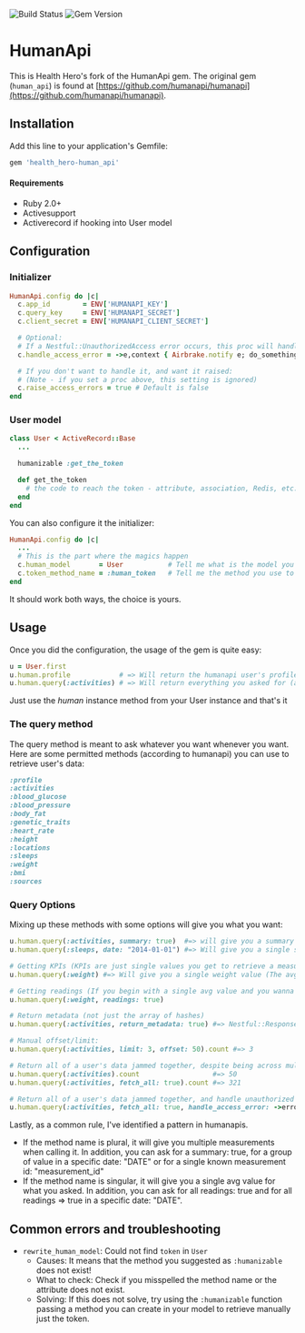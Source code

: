 ![Build Status](https://img.shields.io/travis/HealthHero/humanapi.svg)
![Gem Version](https://img.shields.io/gem/v/health_hero-human_api.svg)

# HumanApi

This is Health Hero's fork of the HumanApi gem.  The original gem (`human_api`) is found at [https://github.com/humanapi/humanapi](https://github.com/humanapi/humanapi).

## Installation

Add this line to your application's Gemfile:

```ruby
gem 'health_hero-human_api'
```

#### Requirements

- Ruby 2.0+
- Activesupport
- Activerecord if hooking into User model

## Configuration

### Initializer

```ruby
HumanApi.config do |c|
  c.app_id        = ENV['HUMANAPI_KEY']
  c.query_key     = ENV['HUMANAPI_SECRET']
  c.client_secret = ENV['HUMANAPI_CLIENT_SECRET']  

  # Optional:
  # If a Nestful::UnauthorizedAccess error occurs, this proc will handle it:
  c.handle_access_error = ->e,context { Airbrake.notify e; do_something_with(context) }

  # If you don't want to handle it, and want it raised:
  # (Note - if you set a proc above, this setting is ignored)
  c.raise_access_errors = true # Default is false
end
```

### User model

```ruby
class User < ActiveRecord::Base
  ...

  humanizable :get_the_token

  def get_the_token
    # the code to reach the token - attribute, association, Redis, etc.
  end
end
```

You can also configure it the initializer:

```ruby
HumanApi.config do |c|
  ...
  # This is the part where the magics happen
  c.human_model       = User           # Tell me what is the model you want to use
  c.token_method_name = :human_token   # Tell me the method you use to retrieve the token (Inside the human_model)
end
```

It should work both ways, the choice is yours.

## Usage
Once you did the configuration, the usage of the gem is quite easy:

```ruby
u = User.first
u.human.profile            # => Will return the humanapi user's profile
u.human.query(:activities) # => Will return everything you asked for (as an array of hashes)
```

Just use the _human_ instance method from your User instance and that's it

### The query method
The query method is meant to ask whatever you want whenever you want. Here are some permitted methods (according to humanapi) you can use to retrieve user's data:

```ruby
:profile
:activities
:blood_glucose
:blood_pressure
:body_fat
:genetic_traits
:heart_rate
:height
:locations
:sleeps
:weight
:bmi
:sources
```

### Query Options
Mixing up these methods with some options will give you what you want:

```ruby
u.human.query(:activities, summary: true)  #=> will give you a summary of the activities
u.human.query(:sleeps, date: "2014-01-01") #=> Will give you a single sleep measurement

# Getting KPIs (KPIs are just single values you get to retrieve a measurements average value)
u.human.query(:weight) #=> Will give you a single weight value (The avg I guess)

# Getting readings (If you begin with a single avg value and you wanna go deeper)
u.human.query(:weight, readings: true)

# Return metadata (not just the array of hashes)
u.human.query(:activities, return_metadata: true) #=> Nestful::Response object, with headers and body available

# Manual offset/limit:
u.human.query(:activities, limit: 3, offset: 50).count #=> 3

# Return all of a user's data jammed together, despite being across multiple pages:
u.human.query(:activities).count                  #=> 50
u.human.query(:activities, fetch_all: true).count #=> 321

# Return all of a user's data jammed together, and handle unauthorized errors:
u.human.query(:activities, fetch_all: true, handle_access_error: ->error, context { do_something_with(error, context)})
```

Lastly, as a common rule, I've identified a pattern in humanapis.
- If the method name is plural, it will give you multiple measurements when calling it. In addition, you can ask for a summary: true, for a group of value in a specific date: "DATE" or for a single known measurement id: "measurement_id"
- If the method name is singular, it will give you a single avg value for what you asked. In addition, you can ask for all readings: true and for all readings => true in a specific date: "DATE".

## Common errors and troubleshooting

- `rewrite_human_model`: Could not find `token` in `User`
  - Causes: It means that the method you suggested as `:humanizable` does not exist!
  - What to check: Check if you misspelled the method name or the attribute does not exist.
  - Solving: If this does not solve, try using the `:humanizable` function passing a method you can create in your model to retrieve manually just the token.
